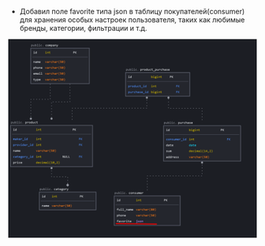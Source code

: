 - Добавил поле favorite типа json в таблицу покупателей(consumer) для хранения особых настроек пользователя, таких как любимые бренды, категории, фильтрации и т.д.

![img.png](../img.png)